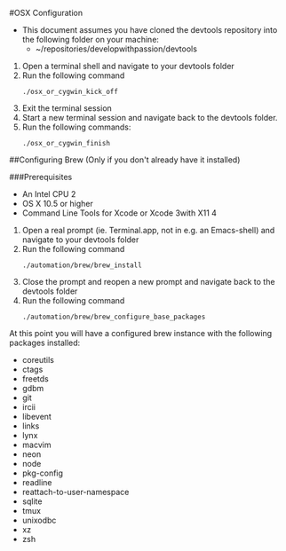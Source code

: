 #OSX Configuration

* This document assumes you have cloned the devtools repository into the following folder on your machine:
  * ~/repositories/developwithpassion/devtools

1. Open a terminal shell and navigate to your devtools folder
2. Run the following command
   ```
   ./osx_or_cygwin_kick_off
   ```
2. Exit the terminal session
3. Start a new terminal session and navigate back to the devtools folder.
4. Run the following commands:
   ```
   ./osx_or_cygwin_finish
   ```

##Configuring Brew (Only if you don't already have it installed)

###Prerequisites

* An Intel CPU 2
* OS X 10.5 or higher
* Command Line Tools for Xcode or Xcode 3with X11 4

1. Open a real prompt (ie. Terminal.app, not in e.g. an Emacs-shell) and navigate to your devtools folder
2. Run the following command
   ```
   ./automation/brew/brew_install
   ```
3. Close the prompt and reopen a new prompt and navigate back to the devtools folder
4. Run the following command
   ```
   ./automation/brew/brew_configure_base_packages
   ```
At this point you will have a configured brew instance with the following packages installed:

* coreutils
* ctags
* freetds
* gdbm
* git
* ircii
* libevent
* links
* lynx
* macvim
* neon
* node
* pkg-config
* readline
* reattach-to-user-namespace
* sqlite
* tmux
* unixodbc
* xz
* zsh
